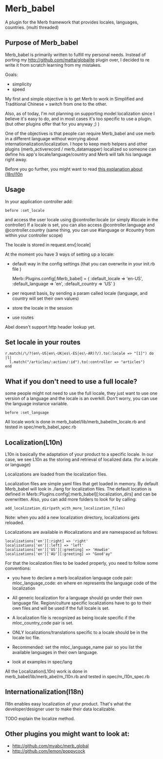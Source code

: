 Merb_babel
=========

A plugin for the Merb framework that provides locales, languages, countries. (multi threaded)


Purpose of Merb_babel
---------------------

Merb_babel is primarily written to fulfill my personal needs. Instead of porting my http://github.com/matta/globalite plugin over, I decided to re write it from scratch learning from my mistakes.

Goals:

* simplicity
* speed

My first and simple objective is to get Merb to work in Simplified and Traditional Chinese + switch from one to the other.

Also, as of today, I'm not planning on supporting model localization since I believe it's easy to do, and in most cases it's too specific to use a plugin. (but other plugins offer that for you anyway ;) )

One of the objectives is that people can require Merb_babel and use merb in a different language without worrying about internationalization/localization. I hope to keep merb helpers and other plugins (merb_activerecord / merb_datamapper) localized so someone can define his app's locale/language/country and Merb will talk his language right away.

Before you go further, you might want to read [this explanation about i18n/l10n](http://www.w3.org/International/questions/qa-i18n)

Usage
------

In your application controller add:

    before :set_locale
    

and access the user locale using  @controller.locale (or simply #locale in the controller)
If a locale is set, you can also access @controller.language and @controller.country (same thing, you can use #language or #country from within your controller scope)

The locale is stored in request.env[:locale]

At the moment you have 3 ways of setting up a locale:

* default way in the config settings (that you can overwrite in your init.rb file )

    Merb::Plugins.config[:Merb_babel] = {
      :default_locale => 'en-US',
      :default_language => 'en',
      :default_country => 'US'
    }
    
* per request basis, by sending a param called locale (language, and country will set their own values)
* store the locale in the session
* use routes

Abel doesn't support http header lookup yet.

Set locale in your routes
--------------------------

    r.match(/\/?(en\-US|en\-UK|es\-ES|es\-AR)?/).to(:locale => "[1]") do |l|
      l.match("/articles/:action/:id").to(:controller => "articles")
    end
    
What if you don't need to use a full locale?
--------------------------------------------

some people might not need to use the full locale, they just want to use one version of a language and the locale is an overkill. Don't worry, you can use the language instance variable.

    before :set_language
    
    
All locale work is done in merb_babel/lib/merb_babel/m_locale.rb and tested in spec/merb_babel_spec.rb

Localization(L10n)
------------------

L10n is basically the adaptation of your product to a specific locale. In our case, we see L10n as the storing and retrieval of localized data. (for a locale or language)

Localizations are loaded from the localization files.

Localization files are simple yaml files that get loaded in memory. By default Merb_babel will look in ./lang for localization files. The default location is defined in Merb::Plugins.config[:merb_babel][:localization_dirs] and can be overwritten. Also, you can add more folders to look for by calling:

    add_localization_dir(path_with_more_localization_files)
    
Note: when you add a new localization directory, localizations gets reloaded.

Localizations are available in #localizations and are namespaced as follows:

    localizations['en'][:right] => 'right'
    localizations['en'][:left] => 'left'
    localizations['en']['US'][:greeting] => 'Howdie'
    localizations['en']['AU'][:greeting] => "Good'ay"
    
For that the localization files to be loaded properly, you need to follow some conventions:

* you have to declare a merb localization language code pair: 
    mloc_language_code: en
where en represents the language code of the localization

* All generic localization for a language should go under their own language file. Region/culture specific localizations have to go to their own files and will be used if the full locale is set.

* A localization file is recognized as being locale specific if the mloc_country_code pair is set.

* ONLY localizations/translations specific to a locale should be in the locale loc file.

* Recommended: set the mloc_language_name pair so you list the available languages in their own language.

* look at examples in spec/lang

All the Localization(L10n) work is done in merb_babel/lib/merb_abel/m_l10n.rb and tested in spec/m_l10n_spec.rb


Internationalization(I18n)
--------------------------

I18n enables easy localization of your product. That's what the developer/designer user to make their data localizable.

TODO explain the localize method.



Other plugins you might want to look at:
----------------------------------------

* http://github.com/myabc/merb_global
* http://github.com/lemon/poppycock